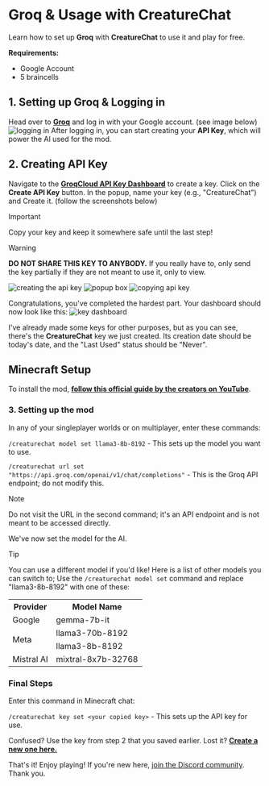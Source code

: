 # Groq & Usage with CreatureChat
Learn how to set up **Groq** with **CreatureChat** to use it and play for free.

**Requirements:**
  * Google Account
  * 5 braincells

## 1. Setting up Groq & Logging in
Head over to **[Groq](https://groq.com/)** and log in with your Google account. (see image below)
![logging in](https://i.ibb.co/bJYVZWC/image.png)
After logging in, you can start creating your **API Key**, which will power the AI used for the mod.

## 2. Creating API Key
Navigate to the **[GroqCloud API Key Dashboard](https://console.groq.com/keys)** to create a key.
Click on the **Create API Key** button. In the popup, name your key (e.g., "CreatureChat") and Create it. (follow the screenshots below)
> [!IMPORTANT]
> Copy your key and keep it somewhere safe until the last step!

> [!WARNING]
> **DO NOT SHARE THIS KEY TO ANYBODY.** If you really have to, only send the key partially if they are not meant to use it, only to view.

![creating the api key](https://i.ibb.co/cxcmFFr/im1ge.png)
![popup box](https://i.ibb.co/nCRFq0j/image.png)
![copying api key](https://i.ibb.co/CJNK4vY/image-2.png)

Congratulations, you've completed the hardest part.
Your dashboard should now look like this:
![key dashboard](https://i.ibb.co/7XV1D2P/1image.png)

I've already made some keys for other purposes, but as you can see, there's the **CreatureChat** key we just created. Its creation date should be today's date, and the "Last Used" status should be "Never".

## Minecraft Setup
To install the mod, **[follow this official guide by the creators on YouTube](https://youtu.be/P2txUop_kSM?si=6Swz90w7P3pmPSlm)**.

### 3. Setting up the mod
In any of your singleplayer worlds or on multiplayer, enter these commands:

`/creaturechat model set llama3-8b-8192` - This sets up the model you want to use.

`/creaturechat url set "https://api.groq.com/openai/v1/chat/completions"` - This is the Groq API endpoint; do not modify this.

> [!NOTE]
> Do not visit the URL in the second command; it's an API endpoint and is not meant to be accessed directly.

We've now set the model for the AI.

> [!TIP]
> You can use a different model if you'd like! Here is a list of other models you can switch to; Use the `/creaturechat model set` command and replace "llama3-8b-8192" with one of these:
> 
> <table>
>  <tr>
>    <th>Provider</th>
>    <th>Model Name</th>
>  </tr>
>  <tr>
>    <td>Google</td>
>    <td>gemma-7b-it</td>
>  </tr>
>  <tr>
>    <td rowspan="2">Meta</td>
>    <td>llama3-70b-8192</td>
>  </tr>
>  <tr>
>    <td>llama3-8b-8192</td>
>  </tr>
>  <tr>
>    <td>Mistral AI</td>
>    <td>mixtral-8x7b-32768</td>
>  </tr>
> </table>

### Final Steps
Enter this command in Minecraft chat:

`/creaturechat key set <your copied key>` - This sets up the API key for use.

Confused? Use the key from step 2 that you saved earlier.
Lost it? **[Create a new one here.](https://github.com/shuvmaybe/groqsetup?tab=readme-ov-file#2-creating-api-key)**

That's it! Enjoy playing!
If you're new here, [join the Discord community](https://discord.gg/skAx6tyqvF).
Thank you.
